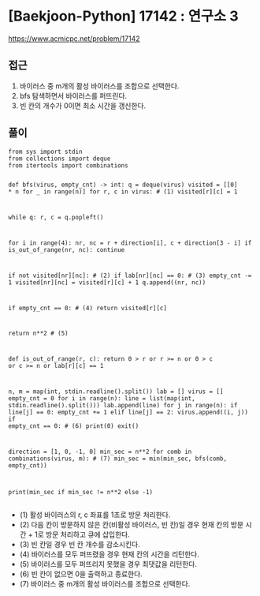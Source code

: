 [Baekjoon-Python] 17142 : 연구소 3
=
<p><a href="https://www.acmicpc.net/problem/17142">https://www.acmicpc.net/problem/17142</a></p>
<h2>접근</h2>
<ol>
<li>바이러스 중 m개의 활성 바이러스를 조합으로 선택한다.</li>
<li>bfs 탐색하면서 바이러스를 퍼뜨린다.</li>
<li>빈 칸의 개수가 0이면 최소 시간을 갱신한다.</li>
</ol>
<h2>풀이</h2>
<pre><code class="python">from sys import stdin
from collections import deque
from itertools import combinations


def bfs(virus, empty\_cnt) -> int:
 q = deque(virus)
 visited = [[0] \* n for \_ in range(n)]
 for r, c in virus: # (1)
 visited[r][c] = 1

 while q:
 r, c = q.popleft()

 for i in range(4):
 nr, nc = r + direction[i], c + direction[3 - i]
 if is\_out\_of\_range(nr, nc):
 continue

 if not visited[nr][nc]: # (2)
 if lab[nr][nc] == 0: # (3)
 empty\_cnt -= 1
 visited[nr][nc] = visited[r][c] + 1
 q.append((nr, nc))

 if empty\_cnt == 0: # (4)
 return visited[r][c]

 return n\*\*2 # (5)


def is\_out\_of\_range(r, c):
 return 0 > r or r >= n or 0 > c or c >= n or lab[r][c] == 1


n, m = map(int, stdin.readline().split())
lab = []
virus = []
empty\_cnt = 0
for i in range(n):
 line = list(map(int, stdin.readline().split()))
 lab.append(line)
 for j in range(n):
 if line[j] == 0:
 empty\_cnt += 1
 elif line[j] == 2:
 virus.append((i, j))
if empty\_cnt == 0: # (6)
 print(0)
 exit()

direction = [1, 0, -1, 0]
min\_sec = n\*\*2
for comb in combinations(virus, m): # (7)
 min\_sec = min(min\_sec, bfs(comb, empty\_cnt))

print(min\_sec if min\_sec != n\*\*2 else -1)</code></pre>
<ul>
<li>(1) 활성 바이러스의 r, c 좌표를 1초로 방문 처리한다.</li>
<li>(2) 다음 칸이 방문하지 않은 칸(비활성 바이러스, 빈 칸)일 경우 현재 칸의 방문 시간 + 1로 방문 처리하고 큐에 삽입한다.</li>
<li>(3) 빈 칸일 경우 빈 칸 개수를 감소시킨다.</li>
<li>(4) 바이러스를 모두 퍼뜨렸을 경우 현재 칸의 시간을 리턴한다.</li>
<li>(5) 바이러스를 모두 퍼뜨리지 못했을 경우 최댓값을 리턴한다.</li>
<li>(6) 빈 칸이 없으면 0을 출력하고 종료한다.</li>
<li>(7) 바이러스 중 m개의 활성 바이러스를 조합으로 선택한다.</li>
</ul>